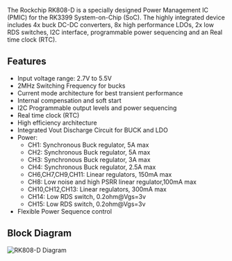 The Rockchip RK808-D is a specially designed Power Management IC (PMIC) for the RK3399 System-on-Chip (SoC). The highly integrated device includes 4x buck DC-DC converters, 8x high performance LDOs, 2x low RDS switches, I2C interface, programmable power sequencing and an Real time clock (RTC).

## Features

* Input voltage range: 2.7V to 5.5V
* 2MHz Switching Frequency for bucks
* Current mode architecture for best transient performance
* Internal compensation and soft start
* I2C Programmable output levels and power sequencing
* Real time clock (RTC)
* High efficiency architecture
* Integrated Vout Discharge Circuit for BUCK and LDO
* Power:
    + CH1: Synchronous Buck regulator, 5A max
    + CH2: Synchronous Buck regulator, 5A max
    + CH3: Synchronous Buck regulator, 3A max
    + CH4: Synchronous Buck regulator, 2.5A max
    + CH6,CH7,CH9,CH11: Linear regulators, 150mA max
    + CH8: Low noise and high PSRR linear regulator,100mA max
    + CH10,CH12,CH13: Linear regulators, 300mA max
    + CH14: Low RDS switch, 0.2ohm@Vgs=3v
    + CH15: Low RDS switch, 0.2ohm@Vgs=3v
* Flexible Power Sequence control

## Block Diagram

![RK808-D Diagram](/helios64/img/pmic/rk808d-diagram.png)
